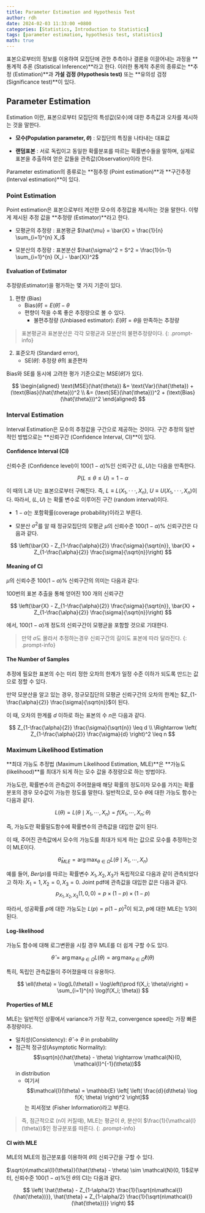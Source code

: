 ```yaml
---
title: Parameter Estimation and Hypothesis Test
author: rdh
date: 2024-02-03 11:33:00 +0800
categories: [Statistics, Introduction to Statistics]
tags: [parameter estimation, hypothesis test, statistics]
math: true
---
```


표본으로부터의 정보를 이용하여 모집단에 관한 추측이나 결론을 이끌어내는 과정을 **통계적 추론 (Statistical Inference)**라고 한다. 이러한 통계적 추론의 종류로는 **추정 (Estimation)**과 **가설 검정 (Hypothesis test)** 또는 **유의성 검정 (Significance test)**이 있다.

## Parameter Estimation
Estimation 이란, 표본으로부터 모집단의 특성값(모수)에 대한 추측값과 오차를 제시하는 것을 말한다. 

* **모수(Population parameter, $\theta$)** : 모집단의 특징을 나타내는 대표값

* **랜덤표본** : 서로 독립이고 동일한 확률분포를 따르는 확률변수들을 말하며, 실제로 표본을 추출하여 얻은 값들을 관측값(Observation)이라 한다.

Parameter estimation의 종류로는 **점추정 (Point estimation)**과 **구간추정 (Interval estimation)**이 있다.

### Point Estimation
Point estimation은 표본으로부터 계산한 모수의 추정값을 제시하는 것을 말한다. 이렇게 제시된 추정 값을 **추정량 (Estimator)**라고 한다.

* 모평균의 추정량 : 표본평균 $\hat{\mu} = \bar{X} = \frac{1}{n} \sum_{i=1}^{n} X_i$

* 모분산의 추정량 : 표본분산 $\hat{\sigma}^2 = S^2 = \frac{1}{n-1} \sum_{i=1}^{n} (X_i - \bar{X})^2$

#### Evaluation of Estimator
추정량(Estimator)을 평가하는 몇 가지 기준이 있다.

1. 편향 (Bias)
    * $\text{Bias}(\hat{\theta}) = E(\hat{\theta}) - \theta$
    * 편향이 작을 수록 좋은 추정량으로 볼 수 있다.
      * 불편추정량 (Unbiased estimator): $E(\hat{\theta}) = \theta$을 만족하는 추정량

> 표본평균과 표본분산은 각각 모평균과 모분산의 불편추정량이다.
{: .prompt-info}

2. 표준오차 (Standard error), 
    * $\text{SE}(\hat{\theta})$: 추정량 $\hat{\theta}$의 표준편차

Bias와 SE를 동시에 고려한 평가 기준으로는 $\text{MSE}(\hat{\theta})$가 있다.

$$
\begin{aligned}
\text{MSE}(\hat{\theta}) &= \text{Var}(\hat{\theta}) + (\text{Bias}(\hat{\theta}))^2 \\
&= (\text{SE}(\hat{\theta}))^2 + (\text{Bias}(\hat{\theta}))^2
\end{aligned}
$$

### Interval Estimation
Interval Estimation은 모수의 추정값을 구간으로 제공하는 것이다. 구간 추정의 일반적인 방법으로는 **신뢰구간 (Confidence Interval, CI)**이 있다.

#### Confidence Interval (CI)
신뢰수준 (Confidence level)이 $100(1 − \alpha)$%인 신뢰구간 $(L, U)$는 다음을 만족한다.

$$
P(L\leq\theta\leq U) = 1 - \alpha
$$

이 때의 L과 U는 표본으로부터 구해진다. 즉, $L \equiv L(X_1, · · · , X_n)$, $U \equiv U(X_1, · · · , X_n)$이다. 따라서, $(L, U)$ 는 확률 변수로 이루어진 구간 (random interval)이다.

* $1-\alpha$는 포함확률(coverage probability)이라고 부른다.

* 모분산 $\sigma^2$를 알 때 정규모집단의 모평균 $\mu$의 신뢰수준 $100(1-\alpha)$% 신뢰구간은 다음과 같다.

$$
\left(\bar{X} - Z_{1-\frac{\alpha}{2}} \frac{\sigma}{\sqrt{n}}, \bar{X} + Z_{1-\frac{\alpha}{2}} \frac{\sigma}{\sqrt{n}}\right)
$$

#### Meaning of CI
$\mu$의 신뢰수준 $100(1-\alpha)$% 신뢰구간의 의미는 다음과 같다:

100번의 표본 추출을 통해 얻어진 100 개의 신뢰구간

$$
\left(\bar{X} - Z_{1-\frac{\alpha}{2}} \frac{\sigma}{\sqrt{n}}, \bar{X} + Z_{1-\frac{\alpha}{2}} \frac{\sigma}{\sqrt{n}}\right)
$$

에서, $100(1-\alpha)$개 정도의 신뢰구간이 모평균을 포함할 것으로 기대한다.

> 만약 $\sigma$도 몰라서 추정하는경우 신뢰구간의 길이도 표본에 따라 달라진다.
{: .prompt-info}


#### The Number of Samples
추정에 필요한 표본의 수는 미리 정한 오차의 한계가 일정 수준 이하가 되도록 만드는 값으로 정할 수 있다.

만약 모분산을 알고 있는 경우, 정규모집단의 모평균 신뢰구간의 오차의 한계는 $Z_{1-\frac{\alpha}{2}} \frac{\sigma}{\sqrt{n}}$이 된다.

이 때, 오차의 한계를 $d$ 이하로 하는 표본의 수 $n$은 다음과 같다.

$$
Z_{1-\frac{\alpha}{2}} \frac{\sigma}{\sqrt{n}} \leq d \\
\Rightarrow \left( Z_{1-\frac{\alpha}{2}} \frac{\sigma}{d} \right)^2 \leq n
$$

### Maximum Likelihood Estimation
**최대 가능도 추정법 (Maximum Likelihood Estimation, MLE)**은 **가능도 (likelihood)**를 최대가 되게 하는 모수 값을 추정량으로
하는 방법이다.

가능도란, 확률변수의 관측값이 주어졌을때 해당 확률의 정도이자 모수를 가지는 확률 분포의 경우 모수값이 가능한 정도를 말한다. 일반적으로, 모수 $\theta$에 대한 가능도 함수는 다음과 같다.

$$
L(\theta) = L(\theta \mid X_1, \cdots, X_n) = f(X_1, \cdots, X_n; \theta)
$$

즉, 가능도란 확률밀도함수에 확률변수의 관측값을 대입한 값이 된다.

이 때, 주어진 관측값에서 모수의 가능도를 최대가 되게 하는 값으로 모수를 추정하는것이 MLE이다.

$$
\hat{\theta}_{MLE} = \arg\max_{\theta \in \Omega} L(\theta \mid X_1, \cdots, X_n)
$$

예를 들어, $Ber(p)$를 따르는 확률변수 $X_1, X_2, X_3$가 독립적으로 다음과 같이 관측되었다고 하자: $X_1 = 1, X_2 = 0, X_3 = 0$. Joint pdf에 관측값을 대입한 값은 다음과 같다.
$$
p_{X_1, X_2, X_3}(1,0,0) = p \times (1-p) \times (1-p)
$$

따라서, 성공확률 $p$에 대한 가능도는 $L(p) = p(1-p)^2$이 되고, $p$에 대한 MLE는 1/3이 된다.

#### Log-likelihood
가능도 함수에 대해 로그변환을 시킬 경우 MLE를 더 쉽게 구할 수도 있다.

$$
\hat{\theta} = \arg\max_{\theta \in \Omega} L(\theta) = \arg\max_{\theta \in \Omega} \ell(\theta)
$$

특히, 독립인 관측값들이 주어졌을때 더 유용하다.

$$
\ell(\theta) = \log(L(\theta)) = \log\left(\prod f(X_i; \theta)\right) = \sum_{i=1}^{n} \log(f(X_i; \theta))
$$

#### Properties of MLE
MLE는 일반적인 상황에서 variance가 가장 작고, convergence speed는 가장 빠른 추정량이다.

* 일치성(Consistency): $\hat{\theta} \rightarrow \theta$ in probability
* 점근적 정규성(Asymptotic Normality):
    $$\sqrt{n}(\hat{\theta} - \theta) \rightarrow \mathcal{N}(0, \mathcal{I}^{-1}(\theta))$$ in distribution
    * 여기서 $$\mathcal{I}(\theta) = \mathbb{E} \left[ \left( \frac{d}{d\theta} \log f(X; \theta) \right)^2 \right]$$는 피셔정보 (Fisher Information)라고 부른다.

> 즉, 점근적으로 (n이 커질때), MLE는 평균이 $\theta$, 분산이 $\frac{1}{\mathcal{I}(\theta)}$인 정규분포를 따른다.
{: .prompt-info}

#### CI with MLE
MLE의 MLE의 점근분포를 이용하여 $\theta$의 신뢰구간을 구할 수 있다.

$\sqrt{n\mathcal{I}(\theta)}(\hat{\theta} - \theta) \sim \mathcal{N}(0, 1)$로부터, 신뢰수준 $100(1-\alpha)$%인 $\theta$의 CI는 다음과 같다.

$$
\left( \hat{\theta} - Z_{1-\alpha/2} \frac{1}{\sqrt{n\mathcal{I}(\hat{\theta})}}, \hat{\theta} + Z_{1-\alpha/2} \frac{1}{\sqrt{n\mathcal{I}(\hat{\theta})}} \right)
$$